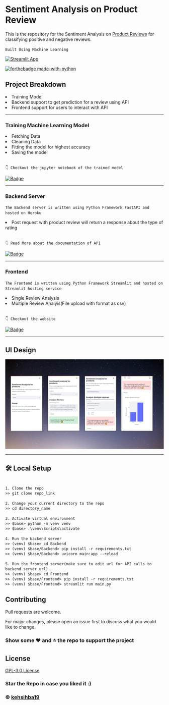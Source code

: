 # Sentiment Analysis on Product Review

This is the repository for the Sentiment Analysis on [Product Reviews](https://www.kaggle.com/bittlingmayer/amazonreviews) for classifying positive and negative reviews.

` Built Using Machine Learning `


[![Streamlit App](https://static.streamlit.io/badges/streamlit_badge_black_white.svg)](https://share.streamlit.io/kehsihba19/sentiment-on-review/Frontend/main.py)



[![forthebadge made-with-python](http://ForTheBadge.com/images/badges/made-with-python.svg)](https://www.python.org/)


## Project Breakdown
<li>Training Model</li>
<li>Backend support to get prediction for a review using API</li>
<li>Frontend support for users to interact with API</li>

---

### Training Machine Learning Model
<li>Fetching Data</li>
<li>Cleaning Data</li>
<li>Fitting the model for highest accuracy</li>
<li>Saving the model</li>
  
 <br>
 
`👇 Checkout the jupyter notebook of the trained model`
  
[![Badge](https://img.shields.io/badge/Made%20with-Jupyter-orange?style=for-the-badge&logo=Jupyter)](https://nbviewer.jupyter.org/github/kehsihba19/Sentiment-On-Review/blob/master/Model%20Training/Sentiment%20Analysis%20on%20Amazon%20Product%20Reviews.ipynb)

---

### Backend Server


`The Backend server is written using Python Framework FastAPI and hosted on Heroku`

<li>Post request with product review will return a response about the type of rating</li>

<br>

`👇 Read More about the documentation of API`


[![Badge](https://img.shields.io/badge/Made%20with-FastAPI-109989?style=for-the-badge&logo=FastAPI)](https://backend-fastapi.herokuapp.com/docs)


---


### Frontend


`The Frontend is written using Python Framework Streamlit and hosted on Streamlit hosting service`
<li> Single Review Analysis</li>
<li> Multiple Review Analyis(File upload with format as csv)</li>
  
  <br>
  
  
`👇 Checkout the website`


[![Badge](https://img.shields.io/badge/Made%20with-Streamlit-red?style=for-the-badge&logo=Streamlit)](https://share.streamlit.io/kehsihba19/sentiment-on-review/Frontend/main.py)



---

## UI Design

<img src="assets/6.png">

---
## 🛠 Local Setup


``` 

1. Clone the repo
>> git clone repo_link

2. Change your current directory to the repo
>> cd directory_name

3. Activate virtual environment
>> $base> python -m venv venv
>> $base> .\venv\Scripts\activate

4. Run the backend server
>> (venv) $base> cd Backend
>> (venv) $base/Backend> pip install -r requirements.txt
>> (venv) $base/Backend> uvicorn main:app --reload

5. Run the frontend server(make sure to edit url for API calls to backend server url)
>> (venv) $base> cd Frontend
>> (venv) $base/Frontend> pip install -r requirements.txt
>> (venv) $base/Frontend> streamlit run main.py

```


## Contributing

Pull requests are welcome. 

For major changes, please open an issue first to discuss what you would like to change.


### Show some :heart: and :star: the repo to support the project

## License

[GPL-3.0 License](https://choosealicense.com/licenses/mit/)

### Star the Repo in case you liked it :)

### © [kehsihba19](https://bit.ly/kehsihba19)
